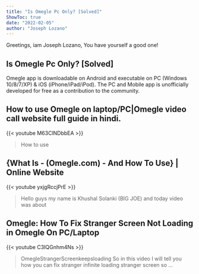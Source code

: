 ```yaml
---
title: "Is Omegle Pc Only? [Solved]"
ShowToc: true 
date: "2022-02-05"
author: "Joseph Lozano" 
---
```


Greetings, iam Joseph Lozano, You have yourself a good one!
## Is Omegle Pc Only? [Solved]
Omegle app is downloadable on Android and executable on PC (Windows 10/8/7/XP) & iOS (iPhone/iPad/iPod). The PC and Mobile app is unofficially developed for free as a contribution to the community.

## How to use Omegle on laptop/PC|Omegle video call website full guide in hindi.
{{< youtube M63ClNDbbEA >}}
>How to use 

## {What Is -  (Omegle.com) - And How To Use} | **Online Website**
{{< youtube yxjgRccjPrE >}}
>Hello guys my name is Khushal Solanki (BIG JOE) and today video was about 

## Omegle: How To Fix Stranger Screen Not Loading in Omegle On PC/Laptop
{{< youtube C3IQGnhm4Ns >}}
>OmegleStrangerScreenkeepsloading So in this video I will tell you how you can fix stranger infinite loading stranger screen so ...

